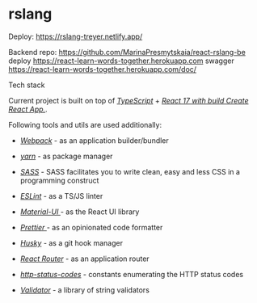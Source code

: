 # rslang

Deploy:
https://rslang-treyer.netlify.app/

Backend
repo: https://github.com/MarinaPresmytskaia/react-rslang-be
deploy https://react-learn-words-together.herokuapp.com
swagger https://react-learn-words-together.herokuapp.com/doc/


 Tech stack

Current project is built on top of _[TypeScript](https://www.typescriptlang.org/)_ + _[React 17 with build Create React App.](https://reactjs.org/)_.


Following tools and utils are used additionally:

- _[Webpack](https://webpack.js.org/)_ - as an application builder/bundler
- _[yarn](https://yarnpkg.com/)_ - as package manager
- _[SASS](https://sass-lang.com/documentation/js-api)_ - SASS facilitates you to write clean, easy and less CSS in a programming construct
- _[ESLint](https://eslint.org/)_ - as a TS/JS linter
- _[Material-UI ]( https://material-ui.com/)_ - as the React UI library
- _[Prettier ]( https://prettier.io/)_ - as an opinionated code formatter
- _[Husky](https://github.com/typicode/husky)_ - as a git hook manager

- _[React Router](https://reacttraining.com/react-router/web)_ - as an application router
- _[http-status-codes]( https://github.com/prettymuchbryce/http-status-codes#readme)_ - constants enumerating the HTTP status codes
- _[Validator]( https://github.com/validatorjs/validator.js)_ - a library of string validators

